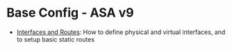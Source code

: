# Base Config - ASA v9

- [Interfaces and Routes](asa9-interfaces-and-routes.md): How to define physical and virtual interfaces, and to setup basic static routes